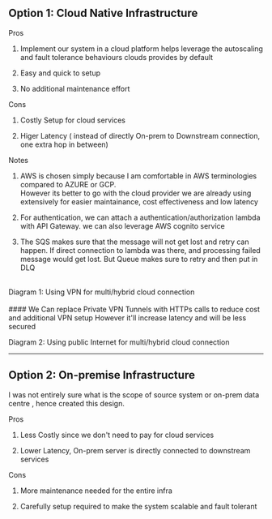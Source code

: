 ## Option 1: Cloud Native Infrastructure

Pros
1. Implement our system in a cloud platform helps leverage the autoscaling and
     fault tolerance behaviours clouds provides by default


2. Easy and quick to setup


3. No additional maintenance effort

Cons
1. Costly Setup for cloud services


2. Higer Latency ( instead of directly On-prem to Downstream connection, one extra hop in between)

Notes
1. AWS is chosen simply because I am comfortable in AWS terminologies compared to AZURE or GCP.
   <br> However its better to go with the cloud provider we are already using extensively for easier maintainance, cost effectiveness and low latency


2. For authentication, we can attach a authentication/authorization lambda with API Gateway. we can also leverage AWS cognito service


3. The SQS makes sure that the message will not get lost and retry can happen.
   If direct connection to lambda was there, and processing failed message would get lost. But Queue makes sure to retry and then put in DLQ

<br>
Diagram 1: Using VPN for multi/hybrid cloud connection
<br>

<br>
#### We Can replace Private VPN Tunnels with HTTPs calls to reduce cost and additional VPN setup
However it'll increase latency and will be less secured
<br>

Diagram 2: Using public Internet for multi/hybrid cloud connection
<br>





--------------


## Option 2: On-premise Infrastructure
I was not entirely sure what is the scope of source system or on-prem data centre , hence created this design.

Pros
1. Less Costly since we don't need to pay for cloud services


2. Lower Latency, On-prem server is directly connected to downstream services

Cons

1. More maintenance needed for the entire infra


2. Carefully setup required to make the system scalable and fault tolerant